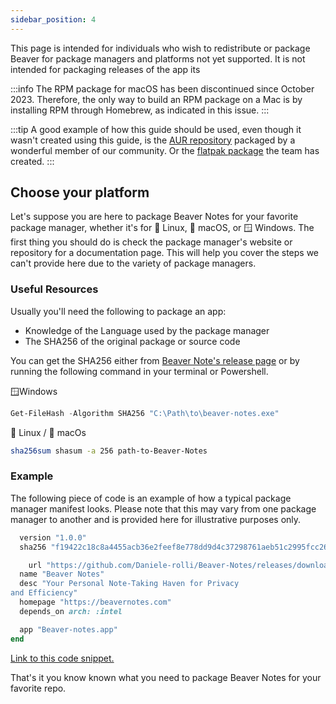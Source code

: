 ```yaml
---
sidebar_position: 4
---
```


This page is intended for individuals who wish to redistribute or package Beaver for package managers and platforms not yet supported. It is not intended for packaging releases of the app its

:::info
The RPM package for macOS has been discontinued since October 2023. Therefore, the only way to build an RPM package on a Mac is by installing RPM through Homebrew, as indicated in this issue.
:::

:::tip 
A good example of how this guide should be used, even though it wasn't created using this guide, is the [AUR repository](https://aur.archlinux.org/packages/beaver-notes) packaged by a wonderful member of our community. Or the [flatpak package](https://github.com/flathub/com.beavernotes.beavernotes) the team has created.
:::

## Choose your platform

Let's suppose you are here to package Beaver Notes for your favorite package manager, whether it's for 🐧 Linux, 🍎 macOS, or 🪟 Windows. The first thing you should do is check the package manager's website or repository for a documentation page. This will help you cover the steps we can't provide here due to the variety of package managers.

### Useful Resources

Usually you'll need the following to package an app:

- Knowledge of the Language used by the package manager
- The SHA256 of the original package or source code

You can get the SHA256 either from [Beaver Note's release page](https://github.com/Beaver-Notes/Beaver-Notes/releases) or by running the following command in your terminal or Powershell.

🪟Windows

```powershell
Get-FileHash -Algorithm SHA256 "C:\Path\to\beaver-notes.exe"
```

🐧 Linux / 🍎 macOs

```sh
sha256sum shasum -a 256 path-to-Beaver-Notes
```

### Example

The following piece of code is an example of how a typical package manager manifest looks. Please note that this may vary from one package manager to another and is provided here for illustrative purposes only.

```ruby
  version "1.0.0"
  sha256 "f19422c18c8a4455acb36e2feef8e778dd9d4c37298761aeb51c2995fcc26b18"

    url "https://github.com/Daniele-rolli/Beaver-Notes/releases/download/#{version}/Beaver-Notes-#{version}.dmg"
  name "Beaver Notes"
  desc "Your Personal Note-Taking Haven for Privacy
and Efficiency"
  homepage "https://beavernotes.com"
  depends_on arch: :intel

  app "Beaver-notes.app"
end
```

[Link to this code snippet.](https://github.com/Daniele-rolli/homebrew-beaver/blob/main/Casks/beaver-notes.rb)

That's it you know known what you need to package Beaver Notes for your favorite repo.